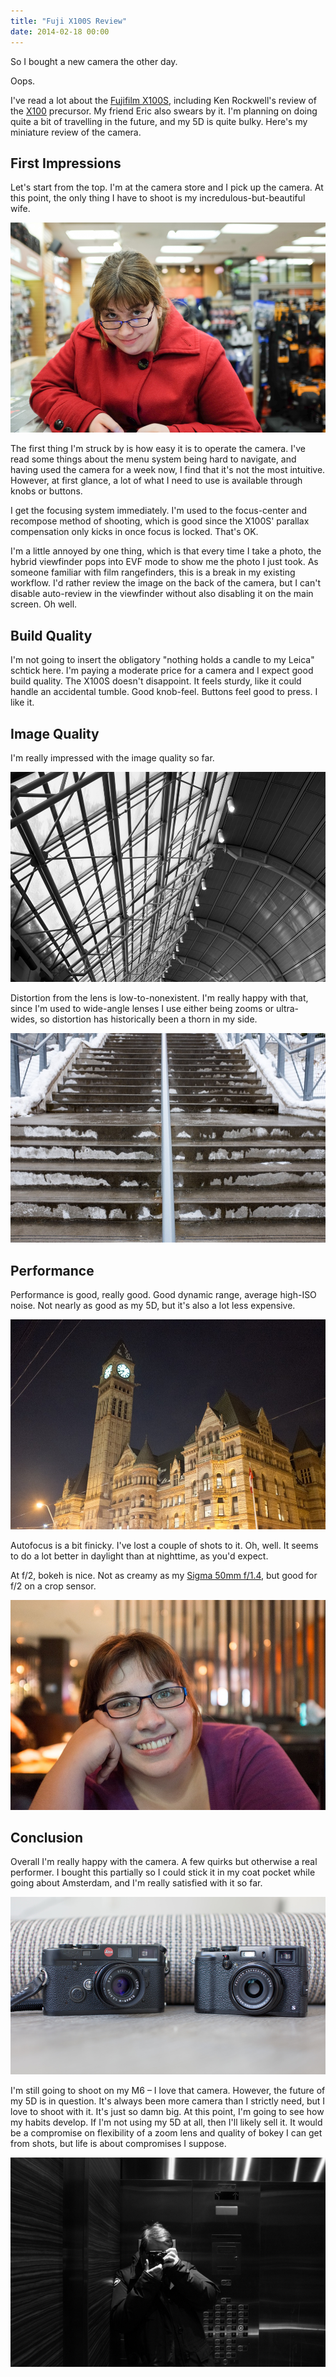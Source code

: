 ```yaml
---
title: "Fuji X100S Review"
date: 2014-02-18 00:00
---
```


So I bought a new camera the other day.

Oops.

I've read a lot about the [Fujifilm X100S](http://www.amazon.com/gp/product/B00ATM1MVA/ref=as_li_ss_tl?ie=UTF8&camp=1789&creative=390957&creativeASIN=B00ATM1MVA&linkCode=as2&tag=ashfur-20), including Ken Rockwell's review of the [X100](http://www.kenrockwell.com/fuji/x100.htm) precursor. My friend Eric also swears by it. I'm planning on doing quite a bit of travelling in the future, and my 5D is quite bulky. Here's my miniature review of the camera.

## First Impressions

Let's start from the top. I'm at the camera store and I pick up the camera. At this point, the only thing I have to shoot is my incredulous-but-beautiful wife.

 ![](/img/import/blog/fuji-x100s-review/1F066D9D9E5A4A02BD024FF07F71B8D3.jpg)

The first thing I'm struck by is how easy it is to operate the camera. I've read some things about the menu system being hard to navigate, and having used the camera for a week now, I find that it's not the most intuitive. However, at first glance, a lot of what I need to use is available through knobs or buttons.

I get the focusing system immediately. I'm used to the focus-center and recompose method of shooting, which is good since the X100S' parallax compensation only kicks in once focus is locked. That's OK.

I'm a little annoyed by one thing, which is that every time I take a photo, the hybrid viewfinder pops into EVF mode to show me the photo I just took. As someone familiar with film rangefinders, this is a break in my existing workflow. I'd rather review the image on the back of the camera, but I can't disable auto-review in the viewfinder without also disabling it on the main screen. Oh well.

## Build Quality

I'm not going to insert the obligatory "nothing holds a candle to my Leica" schtick here. I'm paying a moderate price for a camera and I expect good build quality. The X100S doesn't disappoint. It feels sturdy, like it could handle an accidental tumble. Good knob-feel. Buttons feel good to press. I like it.

## Image Quality

I'm really impressed with the image quality so far.

 ![](/img/import/blog/fuji-x100s-review/A242B9CA70F74D8BA3EBFEFA5099236E.jpg)

Distortion from the lens is low-to-nonexistent. I'm really happy with that, since I'm used to wide-angle lenses I use either being zooms or ultra-wides, so distortion has historically been a thorn in my side.

 ![](/img/import/blog/fuji-x100s-review/A774C29D587C4F368216F844D15F14C9.jpg)
## Performance

Performance is good, really good. Good dynamic range, average high-ISO noise. Not nearly as good as my 5D, but it's also a lot less expensive.

 ![](/img/import/blog/fuji-x100s-review/5A33842782B3479CAD50F8259FDC8FC3.jpg)

Autofocus is a bit finicky. I've lost a couple of shots to it. Oh, well. It seems to do a lot better in daylight than at nighttime, as you'd expect.

At f/2, bokeh is nice. Not as creamy as my [Sigma 50mm f/1.4](http://500px.com/photo/49617434), but good for f/2 on a crop sensor.

 ![](/img/import/blog/fuji-x100s-review/55153F9C69E943F8B5B50F29D4A0117F.jpg)
## Conclusion

Overall I'm really happy with the camera. A few quirks but otherwise a real performer. I bought this partially so I could stick it in my coat pocket while going about Amsterdam, and I'm really satisfied with it so far.

 ![](/img/import/blog/fuji-x100s-review/4FB59B021A604F95817092073CB08A47.jpg)

I'm still going to shoot on my M6 – I love that camera. However, the future of my 5D is in question. It's always been more camera than I strictly need, but I love to shoot with it. It's just so damn big. At this point, I'm going to see how my habits develop. If I'm not using my 5D at all, then I'll likely sell it. It would be a compromise on flexibility of a zoom lens and quality of bokey I can get from shots, but life is about compromises I suppose.

 ![](/img/import/blog/fuji-x100s-review/8D8EEC8BEBDD4033B0870633EB06BDFF.jpg)<!-- more -->
